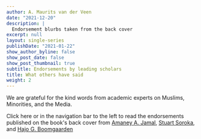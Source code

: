 ```yaml
---
author: A. Maurits van der Veen
date: "2021-12-20"
description: |
  Endorsement blurbs taken from the back cover
excerpt: null
layout: single-series
publishDate: "2021-01-22"
show_author_byline: false
show_post_date: false
show_post_thumbnail: true
subtitle: Endorsements by leading scholars
title: What others have said
weight: 2
---
```


We are grateful for the kind words from academic experts on Muslims, Minorities, and the Media.

Click here or in the navigation bar to the left to read the endorsements published on the book's back cover from [Amaney A. Jamal](./jamal/), [Stuart Soroka](./soroka/), and [Hajo G. Boomgaarden](./boomgaarden/)